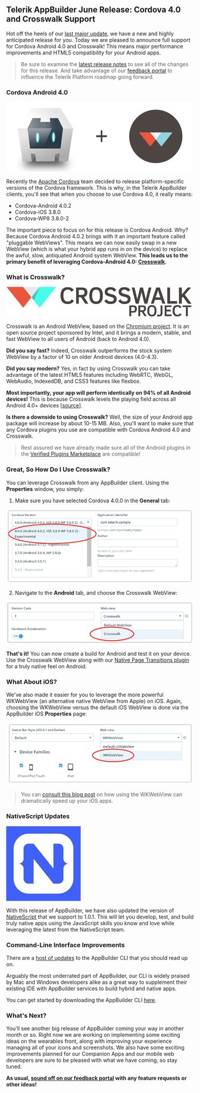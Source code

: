 ## Telerik AppBuilder June Release: Cordova 4.0 and Crosswalk Support

Hot off the heels of our [last major update](http://www.telerik.com/blogs/telerik-appbuilder-may-release-update-a-published-app-in-seconds), we have a new and highly anticipated release for you. Today we are pleased to announce full support for Cordova Android 4.0 and Crosswalk! This means major performance improvements and HTML5 compatibility for your Android apps.

> Be sure to examine the [latest release notes](http://docs.telerik.com/platform/appbuilder/release-notes/v2-10) to see all of the changes for this release. And take advantage of our [feedback portal](http://feedback.telerik.com/Project/129) to influence the Telerik Platform roadmap going forward.

### Cordova Android 4.0

![cordova and crosswalk](cordova4_210.png)

Recently the [Apache Cordova](https://cordova.apache.org/) team decided to release platform-specific versions of the Cordova framework. This is why, in the Telerik AppBuilder clients, you'll see that when you choose to use Cordova 4.0, it really means:

- Cordova-Android 4.0.2
- Cordova-iOS 3.8.0
- Cordova-WP8 3.8.0-2

The important piece to focus on for this release is Cordova Android. Why? Because Cordova Android 4.0.2 brings with it an important feature called "pluggable WebViews". This means we can now easily swap in a new WebView (which is what your hybrid app runs in on the device) to replace the awful, slow, antiquated Android system WebView. **This leads us to the primary benefit of leveraging Cordova-Android 4.0: [Crosswalk](https://crosswalk-project.org/).**

### What is Crosswalk?

![crosswalk project logo](crosswalk_logo_210.png)

Crosswalk is an Android WebView, based on the [Chromium project](https://www.chromium.org/Home). It is an open source project sponsored by Intel, and it brings a modern, stable, and fast WebView to all users of Android (back to Android 4.0).

**Did you say fast?** Indeed, Crosswalk outperforms the stock system WebView by a factor of 10 on older Android devices (4.0-4.3).

**Did you say modern?** Yes, in fact by using Crosswalk you can take advantage of the latest HTML5 features including WebRTC, WebGL, WebAudio, IndexedDB, and CSS3 features like flexbox.

**Most importantly, your app will perform identically on 94% of all Android devices!** This is because Crosswalk levels the playing field across all Android 4.0+ devices [[source](https://developer.android.com/about/dashboards/index.html)].

**Is there a downside to using Crosswalk?** Well, the size of your Android app package will increase by about 10-15 MB. Also, you'll want to make sure that any Cordova plugins you use are compatible with Cordova Android 4.0 and Crosswalk.

> Rest assured we have already made sure all of the Android plugins in the [Verified Plugins Marketplace](http://plugins.telerik.com/cordova) are compatible!

### Great, So How Do I Use Crosswalk?

You can leverage Crosswalk from any AppBuilder client. Using the **Properties** window, you simply:

1) Make sure you have selected Cordova 4.0.0 in the **General** tab:

![cordova 4.0 in appbuilder](cordova4ab_210.png)

2) Navigate to the **Android** tab, and choose the Crosswalk WebView:

![crosswalk in appbuilder](crosswalkab_210.png)

**That's it!** You can now create a build for Android and test it on your device. Use the Crosswalk WebView along with our [Native Page Transitions plugin](http://plugins.telerik.com/cordova/plugin/native-page-transitions) for a truly native feel on Android.

### What About iOS?

We've also made it easier for you to leverage the more powerful WKWebView (an alternative native WebView from Apple) on iOS. Again, choosing the WKWebView versus the default iOS WebView is done via the AppBuilder iOS **Properties** page:

![wkwebview and appbuilder](wkwebview_210.png)

> You can [consult this blog post](http://developer.telerik.com/featured/using-ios-8-wkwebview-telerik-appbuilder/) on how using the WKWebView can dramatically speed up your iOS apps.

### NativeScript Updates

![nativescript logo](ns_210.png)

With this release of AppBuilder, we have also updated the version of [NativeScript](https://www.nativescript.org/) that we support to 1.0.1. This will let you develop, test, and build truly native apps using the JavaScript skills you know and love while leveraging the latest from the NativeScript team.

### Command-Line Interface Improvements

There are a [host of updates](http://docs.telerik.com/platform/appbuilder/release-notes/v2-10#features-and-updates-in-the-command-line-interface-and-the-package-for-sublime-text) to the AppBuilder CLI that you should read up on.

Arguably the most underrated part of AppBuilder, our CLI is widely praised by Mac and Windows developers alike as a great way to supplement their existing IDE with AppBuilder services to build hybrid and native apps.

You can get started by downloading the AppBuilder CLI [here](https://www.npmjs.com/package/appbuilder).

### What's Next?

You'll see another big release of AppBuilder coming your way in another month or so. Right now we are working on implementing some exciting ideas on the wearables front, along with improving your experience managing all of your icons and screenshots. We also have some exciting improvements planned for our Companion Apps and our mobile web developers are sure to be pleased with what we have coming, so stay tuned.

**As usual, [sound off on our feedback portal](http://feedback.telerik.com/Project/129) with any feature requests or other ideas!**